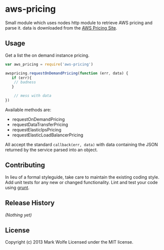 # aws-pricing

Small module which uses nodes http module to retrieve AWS pricing and parse it. data
is downloaded from the [AWS Pricing Site](http://aws.amazon.com/ec2/pricing).

## Usage

Get a list the on demand instance pricing.

```javascript
var aws_pricing = require('aws-pricing')

awspricing.requestOnDemandPricing(function (err, data) {
   if (err){
    // badness
   }

    // mess with data
})
```

Available methods are:

* requestOnDemandPricing
* requestDataTransferPricing
* requestElasticIpsPricing
* requestElasticLoadBalancerPricing

All accept the standard `callback(err, data)` with data containing the JSON returned by the service parsed into an object.

## Contributing
In lieu of a formal styleguide, take care to maintain the existing coding style. Add unit
tests for any new or changed functionality. Lint and test your code using [grunt](https://github.com/gruntjs/grunt).

## Release History
_(Nothing yet)_

## License
Copyright (c) 2013 Mark Wolfe
Licensed under the MIT license.